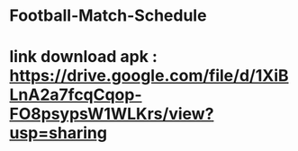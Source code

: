# Football-Match-Schedule


# link download apk : https://drive.google.com/file/d/1XiBLnA2a7fcqCqop-FO8psypsW1WLKrs/view?usp=sharing
